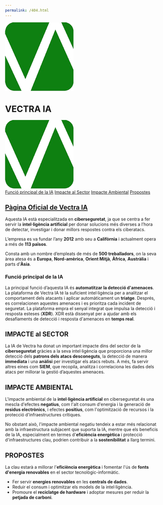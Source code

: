 ```yaml
---
permalink: /404.html
---
```

<head>
    <meta charset="UTF-8">
    <meta name="viewport" content="width=device-width, initial-scale=1.0">
    <title>Vectra IA 🛜</title>
    <link rel="stylesheet" href="vectra_IA.css">
</head>
<body>
    <div class="logo-title">
        <img src="logo.png" alt="Logo" class="logo">
        <h1>VECTRA IA</h1>
        <img src="logo.png" alt="Logo" class="logo">
    </div>
    <div class="index">
        <a href="#funcion">Funció principal de la IA</a>
        <a href="#impacte-sector">Impacte al Sector</a>
        <a href="#impacte-ambiental">Impacte Ambiental</a>
        <a href="#propostes">Propostes</a>
    </div>
    <p><strong><a href="https://es.vectra.ai/"><h2>Pàgina Oficial de Vectra IA</h2></a></strong></p>
    <p>Aquesta IA està especialitzada en <strong>ciberseguretat</strong>, ja que se centra a fer servir la <strong>intel·ligència artificial</strong> per donar solucions més diverses a l’hora de detectar, investigar i donar millors respostes contra els ciberatacs.</p>
    <p>L’empresa es va fundar l’any <strong>2012</strong> amb seu a <strong>Califòrnia</strong> i actualment opera a més de <strong>113 països</strong>.</p>
    <p>Consta amb un nombre d’empleats de més de <strong>500 treballadors</strong>, on la seva àrea atesa és a <strong>Europa</strong>, <strong>Nord-amèrica</strong>, <strong>Orient Mitjà</strong>, <strong>Àfrica</strong>, <strong>Austràlia</strong> i parts d’<strong>Àsia</strong>.</p>
    <h3 id="funcion">Funció principal de la IA</h3>
    <p>La principal funció d’aquesta IA és <strong>automatitzar la detecció d'amenaces</strong>. La plataforma de Vectra IA té la suficient intel·ligència per a analitzar el comportament dels atacants i aplicar automàticament un <strong>triatge</strong>. Després, es correlacionen aquestes amenaces i es prioritza cada incident de seguretat. La plataforma empra el senyal integrat que impulsa la detecció i resposta esteses (<strong>XDR</strong>). XDR està dissenyat per a ajudar amb els desafiaments de detecció i resposta d'amenaces en <strong>temps real</strong>.</p>
    <h2 id="impacte-sector">IMPACTE al SECTOR</h2>
    <p>La IA de Vectra ha donat un important impacte dins del sector de la <strong>ciberseguretat</strong> gràcies a la seva intel·ligència que proporciona una millor detecció dels <strong>patrons dels atacs desconeguts</strong>, la detecció de manera <strong>immediata</strong> i una <strong>anàlisi</strong> per investigar els atacs rebuts. A més, fa servir altres eines com <strong>SIEM</strong>, que recopila, analitza i correlaciona les dades dels atacs per millorar la gestió d’aquestes amenaces.</p>
    <h2 id="impacte-ambiental">IMPACTE AMBIENTAL</h2>
    <p>L'impacte ambiental de la <strong>intel·ligència artificial</strong> en ciberseguretat és una mescla d'efectes <strong>negatius</strong>, com l'alt consum d'energia i la generació de <strong>residus electrònics</strong>, i efectes <strong>positius</strong>, com l'optimització de recursos i la protecció d'infraestructures crítiques.</p>
    <p>No obstant això, l'impacte ambiental negatiu tendeix a estar més relacionat amb la infraestructura subjacent que suporta la IA, mentre que els beneficis de la IA, especialment en termes d'<strong>eficiència energètica</strong> i protecció d'infraestructures clau, podrien contribuir a la <strong>sostenibilitat</strong> a llarg termini.</p>
    <h2 id="propostes">PROPOSTES</h2>
    <p>La clau estarà a millorar l'<strong>eficiència energètica</strong> i fomentar l'ús de <strong>fonts d'energia renovables</strong> en el sector tecnològic-informàtic.</p>
    <ul>
        <li>Fer servir <strong>energies renovables</strong> en les <strong>centrals de dades</strong>.</li>
        <li>Reduir el consum i optimitzar els models de la intel·ligència.</li>
        <li>Promoure el <strong>reciclatge de hardware</strong> i adoptar mesures per reduir la <strong>petjada de carboni</strong>.</li>
    </ul>
</body>
</html>
